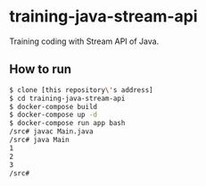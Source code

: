 # training-java-stream-api
Training coding with Stream API of Java.

## How to run
```bash
$ clone [this repository\'s address]
$ cd training-java-stream-api
$ docker-compose build
$ docker-compose up -d
$ docker-compose run app bash
/src# javac Main.java
/src# java Main
1
2
3
/src#
```
